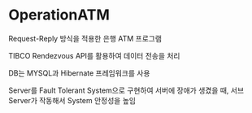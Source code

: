 # OperationATM

Request-Reply 방식을 적용한 은행 ATM 프로그램

TIBCO Rendezvous API를 활용하여 데이터 전송을 처리

DB는 MYSQL과 Hibernate 프레임워크를 사용

Server를 Fault Tolerant System으로 구현하여 서버에 장애가 생겼을 때, 서브 Server가 작동해서 System 안정성을 높임
